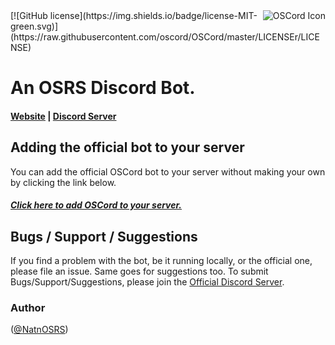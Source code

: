 <img src="http://i.imgur.com/nBpJa0f.png" alt="OSCord Icon" align="right" />
[![GitHub license](https://img.shields.io/badge/license-MIT-green.svg)](https://raw.githubusercontent.com/oscord/OSCord/master/LICENSEr/LICENSE)

# An OSRS Discord Bot.

#### [Website](http://oscord.xyz/) | [Discord Server](https://discordapp.com/invite/2FZP7hR)

## Adding the official bot to your server
You can add the official OSCord bot to your server without making your own by clicking the link below.

##### [Click here to add OSCord to your server.](https://discordapp.com/oauth2/authorize?client_id=168215284161708032&scope=bot&permissions=11264)

## Bugs / Support / Suggestions
If you find a problem with the bot, be it running locally, or the official one, please file an issue. Same goes for suggestions too.
To submit Bugs/Support/Suggestions, please join the [Official Discord Server](https://discordapp.com/invite/2FZP7hR).

### Author
([@NatnOSRS](https://twitter.com/NatnOSRS))